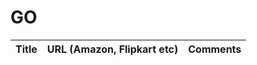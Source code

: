 # GO  

| Title                                           | URL (Amazon, Flipkart etc) | Comments| 
|-------------------------------------------------|----------------------------|---------|
